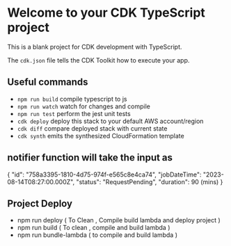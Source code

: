 # Welcome to your CDK TypeScript project

This is a blank project for CDK development with TypeScript.

The `cdk.json` file tells the CDK Toolkit how to execute your app.

## Useful commands

- `npm run build` compile typescript to js
- `npm run watch` watch for changes and compile
- `npm run test` perform the jest unit tests
- `cdk deploy` deploy this stack to your default AWS account/region
- `cdk diff` compare deployed stack with current state
- `cdk synth` emits the synthesized CloudFormation template

## notifier function will take the input as

{
"id": "758a3395-1810-4d75-974f-e565c8e4ca74",
"jobDateTime": "2023-08-14T08:27:00.000Z",
"status": "RequestPending",
"duration": 90 (mins)
}

## Project Deploy

- npm run deploy ( To Clean , Compile build lambda and deploy project )
- npm run build ( To clean , compile and build lambda )
- npm run bundle-lambda ( to compile and build lambda )
